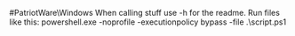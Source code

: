 #PatriotWare\Windows
When calling stuff use -h for the readme. Run files like this: powershell.exe -noprofile -executionpolicy bypass -file .\script.ps1